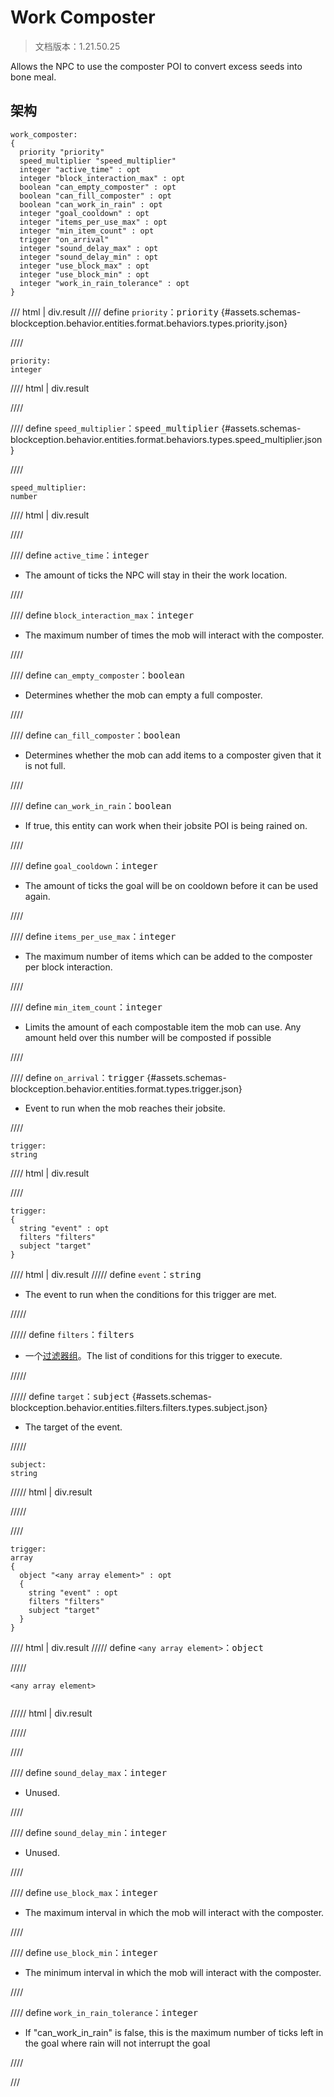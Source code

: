 # Work Composter

> 文档版本：1.21.50.25

Allows the NPC to use the composter POI to convert excess seeds into bone meal.

## 架构

```mcschema
work_composter:
{
  priority "priority"
  speed_multiplier "speed_multiplier"
  integer "active_time" : opt
  integer "block_interaction_max" : opt
  boolean "can_empty_composter" : opt
  boolean "can_fill_composter" : opt
  boolean "can_work_in_rain" : opt
  integer "goal_cooldown" : opt
  integer "items_per_use_max" : opt
  integer "min_item_count" : opt
  trigger "on_arrival"
  integer "sound_delay_max" : opt
  integer "sound_delay_min" : opt
  integer "use_block_max" : opt
  integer "use_block_min" : opt
  integer "work_in_rain_tolerance" : opt
}

```

/// html | div.result
//// define
`priority`：<samp>priority</samp> {#assets.schemas-blockception.behavior.entities.format.behaviors.types.priority.json}


////

```mcschema
priority:
integer

```

//// html | div.result

////



//// define
`speed_multiplier`：<samp>speed_multiplier</samp> {#assets.schemas-blockception.behavior.entities.format.behaviors.types.speed_multiplier.json}


////

```mcschema
speed_multiplier:
number

```

//// html | div.result

////



//// define
`active_time`：<samp>integer</samp>

- The amount of ticks the NPC will stay in their the work location.


////


//// define
`block_interaction_max`：<samp>integer</samp>

- The maximum number of times the mob will interact with the composter.


////


//// define
`can_empty_composter`：<samp>boolean</samp>

- Determines whether the mob can empty a full composter.


////


//// define
`can_fill_composter`：<samp>boolean</samp>

- Determines whether the mob can add items to a composter given that it is not full.


////


//// define
`can_work_in_rain`：<samp>boolean</samp>

- If true, this entity can work when their jobsite POI is being rained on.


////


//// define
`goal_cooldown`：<samp>integer</samp>

- The amount of ticks the goal will be on cooldown before it can be used again.


////


//// define
`items_per_use_max`：<samp>integer</samp>

- The maximum number of items which can be added to the composter per block interaction.


////


//// define
`min_item_count`：<samp>integer</samp>

- Limits the amount of each compostable item the mob can use. Any amount held over this number will be composted if possible


////


//// define
`on_arrival`：<samp>trigger</samp> {#assets.schemas-blockception.behavior.entities.format.types.trigger.json}

- Event to run when the mob reaches their jobsite.


////

```mcschema
trigger:
string

```

//// html | div.result

////


```mcschema
trigger:
{
  string "event" : opt
  filters "filters"
  subject "target"
}

```

//// html | div.result
///// define
`event`：<samp>string</samp>

- The event to run when the conditions for this trigger are met.


/////


///// define
`filters`：<samp>filters</samp>

- 一个[过滤器组](../filter.md)。The list of conditions for this trigger to execute.


/////


///// define
`target`：<samp>subject</samp> {#assets.schemas-blockception.behavior.entities.filters.filters.types.subject.json}

- The target of the event.


/////

```mcschema
subject:
string

```

///// html | div.result

/////



////


```mcschema
trigger:
array
{
  object "<any array element>" : opt
  {
    string "event" : opt
    filters "filters"
    subject "target"
  }
}

```

//// html | div.result
///// define
`<any array element>`：<samp>object</samp>


/////

<div class="language-text highlight"><span class="filename"><code>&lt;any array element&gt;</code></span><pre id="__code_1"><span></span></pre></div>

///// html | div.result

/////


////




//// define
`sound_delay_max`：<samp>integer</samp>

- Unused.


////


//// define
`sound_delay_min`：<samp>integer</samp>

- Unused.


////


//// define
`use_block_max`：<samp>integer</samp>

- The maximum interval in which the mob will interact with the composter.


////


//// define
`use_block_min`：<samp>integer</samp>

- The minimum interval in which the mob will interact with the composter.


////


//// define
`work_in_rain_tolerance`：<samp>integer</samp>

- If "can_work_in_rain" is false, this is the maximum number of ticks left in the goal where rain will not interrupt the goal


////


///

